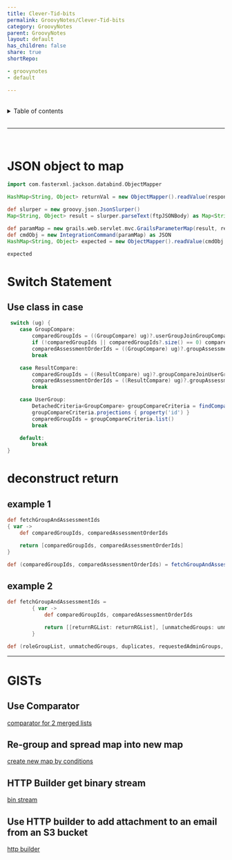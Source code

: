 ```yaml
---
title: Clever-Tid-bits
permalink: GroovyNotes/Clever-Tid-bits
category: GroovyNotes
parent: GroovyNotes
layout: default
has_children: false
share: true
shortRepo:

- groovynotes
- default

---
```


<br/>

<details markdown="block">    
<summary>    
Table of contents    
</summary>    
{: .text-delta }    
1. TOC    
{:toc}    
</details>

<br/>

---

<br/>

# JSON object to map

```groovy
import com.fasterxml.jackson.databind.ObjectMapper

HashMap<String, Object> returnVal = new ObjectMapper().readValue(response.json.toString(), HashMap.class)

def slurper = new groovy.json.JsonSlurper()
Map<String, Object> result = slurper.parseText(ftpJSONBody) as Map<String, Object>

def paramMap = new grails.web.servlet.mvc.GrailsParameterMap(result, request)
def cmdObj = new IntegrationCommand(paramMap) as JSON
HashMap<String, Object> expected = new ObjectMapper().readValue(cmdObj.toString(), HashMap.class)

expected
```

# Switch Statement

## Use class in case

```groovy
 switch (ug) {
    case GroupCompare:
        comparedGroupIds = ((GroupCompare) ug)?.userGroupJoinGroupCompare*.userGroup.id
        if (!comparedGroupIds || comparedGroupIds?.size() == 0) comparedGroupIds = null
        comparedAssessmentOrderIds = ((GroupCompare) ug)?.groupAssessmentOrders*.assessmentOrderId
        break

    case ResultCompare:
        comparedGroupIds = ((ResultCompare) ug)?.groupCompareJoinUserGroup?.userGroupId ? [((ResultCompare) ug)?.groupCompareJoinUserGroup?.userGroupId] : null
        comparedAssessmentOrderIds = ((ResultCompare) ug)?.groupAssessmentOrders*.assessmentOrderId
        break

    case UserGroup:
        DetachedCriteria<GroupCompare> groupCompareCriteria = findCompareGroupsByGroupCriteria(ug)
        groupCompareCriteria.projections { property('id') }
        comparedGroupIds = groupCompareCriteria.list()
        break

    default:
        break
}
```

# deconstruct return

## example 1

```groovy
def fetchGroupAndAssessmentIds
{ var ->
    def comparedGroupIds, comparedAssessmentOrderIds

    return [comparedGroupIds, comparedAssessmentOrderIds]
}

def (comparedGroupIds, comparedAssessmentOrderIds) = fetchGroupAndAssessmentIds(ug)
```

## example 2

```groovy
def fetchGroupAndAssessmentIds =
        { var ->
            def comparedGroupIds, comparedAssessmentOrderIds

            return [[returnRGList: returnRGList], [unmatchedGroups: unmatchedGroups], [duplicates: duplicates], [requestedAdminGroups: requestedAdminGroups], [originalValueMap: originalValueMap]]
        }

def (roleGroupList, unmatchedGroups, duplicates, requestedAdminGroups, originalValueMap) = fetchGroupAndAssessmentIds(roleGroups)
```

---

# GISTs

## Use Comparator

<a href="https://gist.github.com/14paxton/200b5a1a081f66cf4df5de739ef2cc24" > comparator for 2 merged lists </a>

## Re-group and spread map into new map

<a href="https://gist.github.com/14paxton/8d0b6b33f2023fa2dff3fdd51364f8db"> create new map by conditions </a>

## HTTP Builder get binary stream

<a href="https://gist.github.com/14paxton/58da1e0c108fa527c5ec1a770eefa683"> bin stream </a>

## Use HTTP builder to add attachment to an email from an S3 bucket

<a href="https://gist.github.com/14paxton/1fa8f703b708b9488408c9217a83b3a9"> http builder </a>